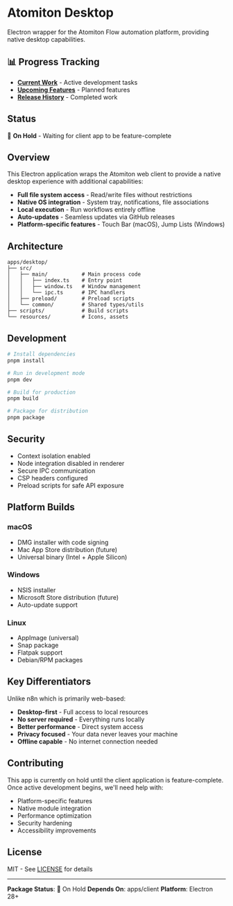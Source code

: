 # Atomiton Desktop

Electron wrapper for the Atomiton Flow automation platform, providing native
desktop capabilities.

## 📊 Progress Tracking

- **[Current Work](./CURRENT.md)** - Active development tasks
- **[Upcoming Features](./NEXT.md)** - Planned features
- **[Release History](./COMPLETED.md)** - Completed work

## Status

🔴 **On Hold** - Waiting for client app to be feature-complete

## Overview

This Electron application wraps the Atomiton web client to provide a native
desktop experience with additional capabilities:

- **Full file system access** - Read/write files without restrictions
- **Native OS integration** - System tray, notifications, file associations
- **Local execution** - Run workflows entirely offline
- **Auto-updates** - Seamless updates via GitHub releases
- **Platform-specific features** - Touch Bar (macOS), Jump Lists (Windows)

## Architecture

```
apps/desktop/
├── src/
│   ├── main/           # Main process code
│   │   ├── index.ts    # Entry point
│   │   ├── window.ts   # Window management
│   │   └── ipc.ts      # IPC handlers
│   ├── preload/        # Preload scripts
│   └── common/         # Shared types/utils
├── scripts/            # Build scripts
└── resources/          # Icons, assets
```

## Development

```bash
# Install dependencies
pnpm install

# Run in development mode
pnpm dev

# Build for production
pnpm build

# Package for distribution
pnpm package
```

## Security

- Context isolation enabled
- Node integration disabled in renderer
- Secure IPC communication
- CSP headers configured
- Preload scripts for safe API exposure

## Platform Builds

### macOS

- DMG installer with code signing
- Mac App Store distribution (future)
- Universal binary (Intel + Apple Silicon)

### Windows

- NSIS installer
- Microsoft Store distribution (future)
- Auto-update support

### Linux

- AppImage (universal)
- Snap package
- Flatpak support
- Debian/RPM packages

## Key Differentiators

Unlike n8n which is primarily web-based:

- **Desktop-first** - Full access to local resources
- **No server required** - Everything runs locally
- **Better performance** - Direct system access
- **Privacy focused** - Your data never leaves your machine
- **Offline capable** - No internet connection needed

## Contributing

This app is currently on hold until the client application is feature-complete.
Once active development begins, we'll need help with:

- Platform-specific features
- Native module integration
- Performance optimization
- Security hardening
- Accessibility improvements

## License

MIT - See [LICENSE](../../LICENSE) for details

---

**Package Status**: 🔴 On Hold **Depends On**: apps/client **Platform**:
Electron 28+
